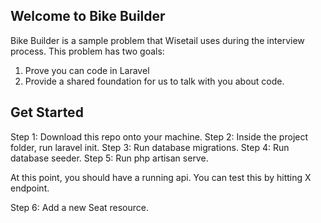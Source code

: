 
## Welcome to Bike Builder

Bike Builder is a sample problem that Wisetail uses during the interview process. 
This problem has two goals: 
1. Prove you can code in Laravel 
2. Provide a shared foundation for us to talk with you about code. 

## Get Started

Step 1: Download this repo onto your machine. 
Step 2: Inside the project folder, run laravel init.
Step 3: Run database migrations. 
Step 4: Run database seeder.
Step 5: Run php artisan serve.

At this point, you should have a running api. You can test this by hitting X endpoint. 

Step 6: Add a new Seat resource. 


